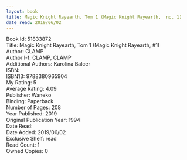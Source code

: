 ```yaml
---
layout: book
title: Magic Knight Rayearth, Tom 1 (Magic Knight Rayearth,  no. 1)
date_read: 2019/06/02
---
```


Book Id: 51833872<br />
Title: Magic Knight Rayearth, Tom 1 (Magic Knight Rayearth, #1)<br />
Author: CLAMP<br />
Author l-f: CLAMP, CLAMP<br />
Additional Authors: Karolina Balcer<br />
ISBN: <br />
ISBN13: 9788380965904<br />
My Rating: 5<br />
Average Rating: 4.09<br />
Publisher: Waneko<br />
Binding: Paperback<br />
Number of Pages: 208<br />
Year Published: 2019<br />
Original Publication Year: 1994<br />
Date Read: <br />
Date Added: 2019/06/02<br />
Exclusive Shelf: read<br />
Read Count: 1<br />
Owned Copies: 0<br />

